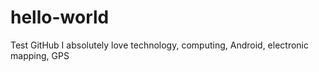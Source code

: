 # hello-world
Test GitHub
I absolutely love technology, computing, Android, electronic mapping, GPS
